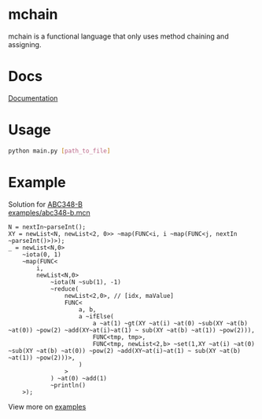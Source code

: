 # mchain
mchain is a functional language that only uses method chaining and assigning.
# Docs
[Documentation](docs.md)
# Usage
```sh
python main.py [path_to_file]
```
# Example
Solution for [ABC348-B](https://atcoder.jp/contests/abc348/tasks/abc348_b)  
[examples/abc348-b.mcn](examples/abc348-b.mcn)
```:example.mcn
N = nextIn~parseInt();
XY = newList<N, newList<2, 0>> ~map(FUNC<i, i ~map(FUNC<j, nextIn ~parseInt()>)>);
_ = newList<N,0> 
    ~iota(0, 1)
    ~map(FUNC<
        i,
        newList<N,0> 
            ~iota(N ~sub(1), -1) 
            ~reduce(
                newList<2,0>, // [idx, maValue]
                FUNC<
                    a, b, 
                    a ~ifElse(
                        a ~at(1) ~gt(XY ~at(i) ~at(0) ~sub(XY ~at(b) ~at(0)) ~pow(2) ~add(XY~at(i)~at(1) ~ sub(XY ~at(b) ~at(1)) ~pow(2))),
                        FUNC<tmp, tmp>,
                        FUNC<tmp, newList<2,b> ~set(1,XY ~at(i) ~at(0) ~sub(XY ~at(b) ~at(0)) ~pow(2) ~add(XY~at(i)~at(1) ~ sub(XY ~at(b) ~at(1)) ~pow(2)))>,
                    )
                >
            ) ~at(0) ~add(1)
            ~println()
    >);
```
View more on [examples](examples)
